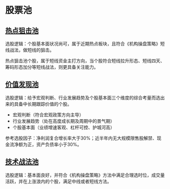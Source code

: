 # 股票池

## [热点狙击池](./part1.md)

选股逻辑：个股基本面状况尚可，属于近期热点板块，且符合《机构操盘策略》短线战法，做短线的狙击。

热点狙击池个股，属于短线资金主打方向，当个股符合短线拉升形态、短线四天、筹码形态加分等短线战法，则更具备关注能力。

## [价值发现池](./part2.md)

选股逻辑：给予宏观判断、行业发展趋势及个股基本面三个维度的综合考量而选出来的具备中长期跟踪价值的个股。

- 宏观判断（符合宏观政策方向主导）
- 行业发展趋势（处在高度成长期及周期中的景气期）
- 个股基本面（业绩增速客观、杠杆可控、护城河高）

参考选股因子：净利润复合增长率大于30%；近半年内无大规模限售股解禁、现金流净额为正，资产负债率小于30%。

## [技术战法池](./part3.md)

选股逻辑：基本面良好，并符合《机构操盘策略》方法中满足合理选时位，成交量活跃，并在上涨浪内的个股，满足中线或者短线方法。
